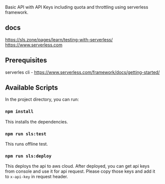 Basic API with API Keys including quota and throttling using serverless framework.

## docs
https://sls.zone/pages/learn/testing-with-serverless/
https://www.serverless.com

## Prerequisites
serverles cli - https://www.serverless.com/framework/docs/getting-started/

## Available Scripts
In the project directory, you can run:
### `npm install`
This installs the dependencies.

### `npm run sls:test`
This runs offline test.

### `npm run sls:deploy`
This deploys the api to aws cloud.
After deployed, you can get api keys from console and use it for api request.
Please copy those keys and add it to `x-api-key` in request header.